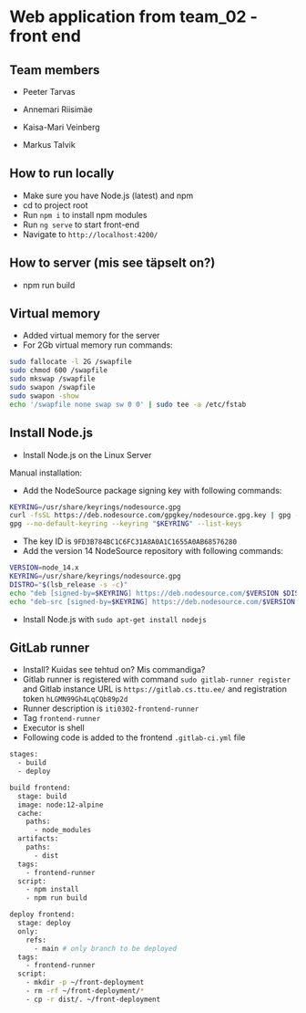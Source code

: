 # Web application from team_02 - front end

## Team members
  - Peeter Tarvas

  - Annemari Riisimäe

  - Kaisa-Mari Veinberg

  - Markus Talvik

## How to run locally

  - Make sure you have Node.js (latest) and npm
  - cd to project root
  - Run `npm i` to install npm modules
  - Run `ng serve` to start front-end
  - Navigate to `http://localhost:4200/`

## How to server (mis see täpselt on?)
  - npm run build

## Virtual memory

 - Added virtual memory for the server
 - For 2Gb virtual memory run commands:

```bash
sudo fallocate -l 2G /swapfile  
sudo chmod 600 /swapfile  
sudo mkswap /swapfile  
sudo swapon /swapfile  
sudo swapon -show  
echo '/swapfile none swap sw 0 0' | sudo tee -a /etc/fstab
```


## Install Node.js

 - Install Node.js on the Linux Server
   
 Manual installation: 
 - Add the NodeSource package signing key with following commands:

```bash
KEYRING=/usr/share/keyrings/nodesource.gpg
curl -fsSL https://deb.nodesource.com/gpgkey/nodesource.gpg.key | gpg --dearmor | sudo tee "$KEYRING" >/dev/null
gpg --no-default-keyring --keyring "$KEYRING" --list-keys
```

 - The key ID is `9FD3B784BC1C6FC31A8A0A1C1655A0AB68576280`
 - Add the version 14 NodeSource repository with following commands:

```bash
VERSION=node_14.x
KEYRING=/usr/share/keyrings/nodesource.gpg
DISTRO="$(lsb_release -s -c)"
echo "deb [signed-by=$KEYRING] https://deb.nodesource.com/$VERSION $DISTRO main" | sudo tee /etc/apt/sources.list.d/nodesource.list
echo "deb-src [signed-by=$KEYRING] https://deb.nodesource.com/$VERSION $DISTRO main" | sudo tee -a /etc/apt/sources.list.d/nodesource.list
```
 - Install Node.js with `sudo apt-get install nodejs`

## GitLab runner

 - Install? Kuidas see tehtud on? Mis commandiga?
 - Gitlab runner is registered with command `sudo gitlab-runner register` 
   and Gitlab instance URL is `https://gitlab.cs.ttu.ee/` and registration token `hLGMN99Gh4LqCQb89p2d`
 - Runner description is `iti0302-frontend-runner`
 - Tag `frontend-runner`
 - Executor is shell
 - Following code is added to the frontend `.gitlab-ci.yml` file

```bash
stages:
  - build
  - deploy

build frontend:
  stage: build
  image: node:12-alpine
  cache:
    paths:
      - node_modules
  artifacts:
    paths:
      - dist
  tags:
    - frontend-runner
  script:
    - npm install
    - npm run build

deploy frontend:
  stage: deploy
  only:
    refs:
      - main # only branch to be deployed
  tags:
    - frontend-runner
  script:
    - mkdir -p ~/front-deployment
    - rm -rf ~/front-deployment/*
    - cp -r dist/. ~/front-deployment
```

